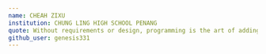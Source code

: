 ```yaml
---
name: CHEAH ZIXU
institution: CHUNG LING HIGH SCHOOL PENANG
quote: Without requirements or design, programming is the art of adding bugs to an empty text file.
github_user: genesis331
---
```

